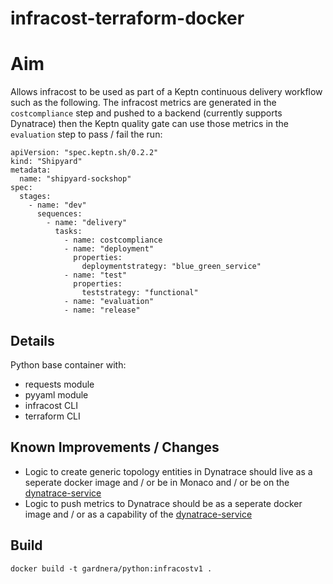 # infracost-terraform-docker

# Aim
Allows infracost to be used as part of a Keptn continuous delivery workflow such as the following. The infracost metrics are generated in the `costcompliance` step and pushed to a backend (currently supports Dynatrace) then the Keptn quality gate can use those metrics in the `evaluation` step to pass / fail the run:

```
apiVersion: "spec.keptn.sh/0.2.2"
kind: "Shipyard"
metadata:
  name: "shipyard-sockshop"
spec:
  stages:
    - name: "dev"
      sequences:
        - name: "delivery"
          tasks:
            - name: costcompliance
            - name: "deployment"
              properties:
                deploymentstrategy: "blue_green_service"
            - name: "test"
              properties:
                teststrategy: "functional"
            - name: "evaluation"
            - name: "release"
```

## Details

Python base container with:

- requests module
- pyyaml module
- infracost CLI
- terraform CLI

## Known Improvements / Changes
- Logic to create generic topology entities in Dynatrace should live as a seperate docker image and / or be in Monaco and / or be on the [dynatrace-service](https://github.com/keptn-contrib/dynatrace-service)
- Logic to push metrics to Dynatrace should be as a seperate docker image and / or as a capability of the [dynatrace-service](https://github.com/keptn-contrib/dynatrace-service)

## Build
```
docker build -t gardnera/python:infracostv1 .
```
